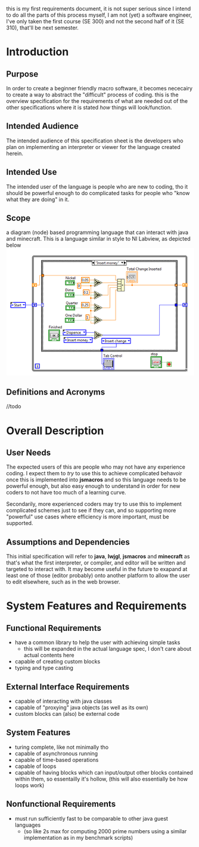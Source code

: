 this is my first requirements document, it is not super serious since I intend to do all the parts of this process myself, I am not (yet) a software engineer, I've only taken the first course (SE 300) and not the second half of it (SE 310), that'll be next semester.

# Introduction

## Purpose

In order to create a beginner friendly macro software, it becomes nececairy to create a way to abstract the "difficult" process of coding. this is the overview specification for the requirements of what are needed out of the other specifications where it is stated *how* things will look/function.

## Intended Audience

The intended audience of this specification sheet is the developers who plan on implementing an interpreter or viewer for the language created herein.

## Intended Use

The intended user of the language is people who are new to coding, tho it should be powerful enough to do complicated tasks for people who "know what they are doing" in it.

## Scope

a diagram (node) based programming language that can interact with java and minecraft. This is a language similar in style to NI Labview, as depicted below
![img.png](labview_image_from_internet.png)

## Definitions and Acronyms

//todo

# Overall Description

## User Needs

The expected users of this are people who may not have any experience coding. I expect them to *try* to use this to achieve complicated behavoir once this is implemented into **jsmacros** and so this language needs to be powerful enough, but also easy enough to understand in order for new coders to not have too much of a learning curve.

Secondarily, more experienced coders may try to use this to implement complicated schemes just to see if they can, and so supporting more "powerful" use cases where efficiency is more important, must be supported.

## Assumptions and Dependencies

This initial specification will refer to **java**, **lwjgl**, **jsmacros** and **minecraft** as that's what the first interpreter, or compiler, and editor will be written and targeted to interact with. It may become useful in the future to exapand at least one of those (editor probably) onto another platform to allow the user to edit elsewhere, such as in the web browser.

# System Features and Requirements

## Functional Requirements

* have a common library to help the user with achieving simple tasks
  * this will be expanded in the actual language spec, I don't care about actual contents here
* capable of creating custom blocks
* typing and type casting

## External Interface Requirements

* capable of interacting with java classes
* capable of "proxying" java objects (as well as its own)
* custom blocks can (also) be external code

## System Features

* turing complete, like not minimally tho
* capable of asynchronous running
* capable of time-based operations
* capable of loops
* capable of having blocks which can input/output other blocks contained within them, so essentailly it's hollow, (this will also essentially be how loops work)

## Nonfunctional Requirements

* must run sufficiently fast to be comparable to other java guest languages
  * (so like 2s max for computing 2000 prime numbers using a similar implementation as in my benchmark scripts)